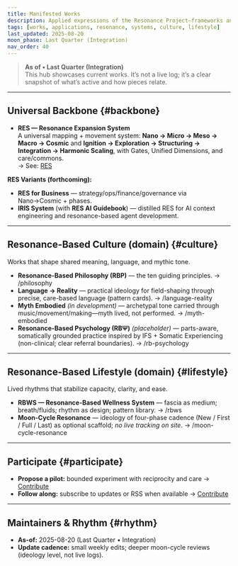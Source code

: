 ```yaml
---
title: Manifested Works
description: Applied expressions of the Resonance Project—frameworks and practices you can see, sense, and build with.
tags: [works, applications, resonance, systems, culture, lifestyle]
last_updated: 2025-08-20
moon_phase: Last Quarter (Integration)
nav_order: 40
---
```


> **As of • Last Quarter (Integration)**  
> This hub showcases current works. It’s not a live log; it’s a clear snapshot of what’s active and how pieces relate.

---

## Universal Backbone  {#backbone}
- **RES — Resonance Expansion System**  
  A universal mapping + movement system: **Nano → Micro → Meso → Macro → Cosmic** and **Ignition → Exploration → Structuring → Integration → Harmonic Scaling**, with Gates, Unified Dimensions, and care/commons.  
  → See: [RES](/res)

**RES Variants (forthcoming):**
- **RES for Business** — strategy/ops/finance/governance via Nano→Cosmic + phases.  
- **IRIS System** (with **RES AI Guidebook**) — distilled RES for AI context engineering and resonance-based agent development.

---

## Resonance-Based Culture (domain)  {#culture}
Works that shape shared meaning, language, and mythic tone.

- **Resonance-Based Philosophy (RBP)** — the ten guiding principles. → /philosophy  
- **Language → Reality** — practical ideology for field-shaping through precise, care-based language (pattern cards). → /language-reality  
- **Myth Embodied** *(in development)* — archetypal tone carried through music/movement/making—myth lived, not performed. → /myth-embodied  
- **Resonance-Based Psychology (RBΨ)** *(placeholder)* — parts-aware, somatically grounded practice inspired by IFS + Somatic Experiencing (non-clinical; clear referral boundaries). → /rb-psychology

---

## Resonance-Based Lifestyle (domain)  {#lifestyle}
Lived rhythms that stabilize capacity, clarity, and ease.

- **RBWS — Resonance-Based Wellness System** — fascia as medium; breath/fluids; rhythm as design; pattern library. → /rbws  
- **Moon-Cycle Resonance** — ideology of four-phase cadence (New / First / Full / Last) as optional scaffold; *no live tracking on site*. → /moon-cycle-resonance

---

## Participate  {#participate}
- **Propose a pilot:** bounded experiment with reciprocity and care → [Contribute](/contribute#propose-a-pilot)  
- **Follow along:** subscribe to updates or RSS when available → [Contribute](/contribute#follow-along)

---

## Maintainers & Rhythm  {#rhythm}
- **As-of:** 2025-08-20 (Last Quarter • Integration)  
- **Update cadence:** small weekly edits; deeper moon-cycle reviews (ideology level, not live logs).
